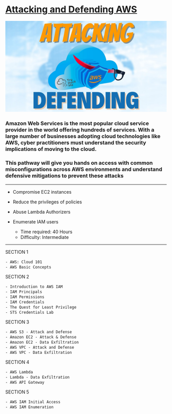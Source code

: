 # [Attacking and Defending AWS](https://tryhackme.com/path-action/attackinganddefendingaws/join)
 
![Image not set yet](https://github.com/C3LKO/TryHackMe/blob/master/Assets/attacking%20and%20defending%20AWS.jpg)

### Amazon Web Services is the most popular cloud service provider in the world offering hundreds of services. With a large number of businesses adopting cloud technologies like AWS, cyber practitioners must understand the security implications of moving to the cloud.

### This pathway will give you hands on access with common misconfigurations across AWS environments and understand defensive mitigations to prevent these attacks

----

  - Compromise EC2 instances
  - Reduce the privileges of policies
  - Abuse Lambda Authorizers
  - Enumerate IAM users

    - Time required: 40 Hours
    - Difficulty: Intermediate
   
----     

SECTION 1

    - AWS: Cloud 101
    - AWS Basic Concepts

SECTION 2

    - Introduction to AWS IAM
    - IAM Principals
    - IAM Permissions
    - IAM Credentials
    - The Quest for Least Privilege
    - STS Credentials Lab

SECTION 3

    - AWS S3 - Attack and Defense
    - Amazon EC2 - Attack & Defense
    - Amazon EC2 - Data Exfiltration
    - AWS VPC - Attack and Defense
    - AWS VPC - Data Exfiltration

SECTION 4

    - AWS Lambda
    - Lambda - Data Exfiltration
    - AWS API Gateway

SECTION 5

    - AWS IAM Initial Access
    - AWS IAM Enumeration
